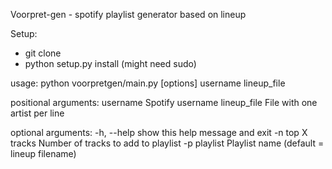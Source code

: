 Voorpret-gen - spotify playlist generator based on lineup

Setup:
- git clone
- python setup.py install (might need sudo)

usage: python voorpretgen/main.py [options] username lineup_file

positional arguments:
  username         Spotify username
  lineup_file      File with one artist per line

optional arguments:
  -h, --help       show this help message and exit
  -n top X tracks  Number of tracks to add to playlist
  -p playlist      Playlist name (default = lineup filename)
